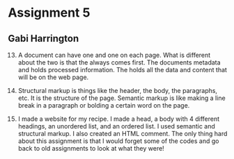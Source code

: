 # Assignment 5
## Gabi Harrington

13. A document can have one <head> and one <body> on each page. What is different about the two is that the <head> always comes first. The <head> documents metadata and holds processed information. The <body> holds all the data and content that will be on the web page.

14. Structural markup is things like the header, the body, the paragraphs, etc. It is the structure of the page. Semantic markup is like making a line break in a paragraph or bolding a certain word on the page.

15. I made a website for my recipe. I made a head, a body with 4 different headings, an unordered list, and an ordered list. I used semantic and structural markup. I also created an HTML comment. The only thing hard about this assignment is that I would forget some of the codes and go back to old assignments to look at what they were!
